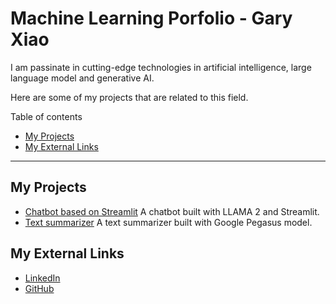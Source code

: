 
# Machine Learning Porfolio - Gary Xiao


I am passinate in cutting-edge technologies in artificial intelligence, large language model and generative AI. 

Here are some of my projects that are related to this field.


Table of contents

 * [My Projects](#my-projects)
 * [My External Links](#my-external-links)



----

## My Projects

 * [Chatbot based on Streamlit](https://github.com/gary1381/chatbot_gui) A chatbot built with LLAMA 2 and Streamlit.  
 * [Text summarizer](https://github.com/gary1381/Text_summarizer) A text summarizer built with Google Pegasus model.
 
## My External Links

 * [LinkedIn](https://www.linkedin.com/in/garycxiao/)
 * [GitHub](https://github.com/gary1381)

